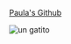 [Paula's Github](PaulaMenesesSalinas.github.io)



![un gatito](https://t2.ea.ltmcdn.com/es/posts/7/4/3/como_ayudar_a_un_gatito_a_defecar_20347_orig.jpg)
